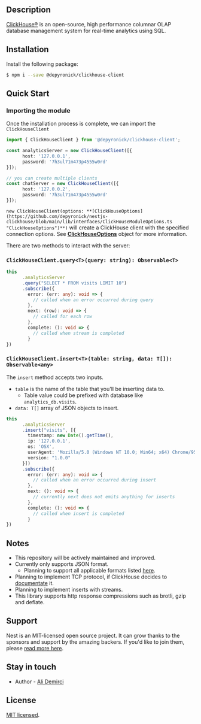 ## Description

[ClickHouse®](https://clickhouse.com/) is an open-source, high performance columnar OLAP database management system for real-time analytics using SQL.

## Installation

Install the following package:

```bash
$ npm i --save @depyronick/clickhouse-client
```

## Quick Start

### Importing the module
Once the installation process is complete, we can import the `ClickHouseClient` 

```typescript
import { ClickHouseClient } from '@depyronick/clickhouse-client';

const analyticsServer = new ClickHouseClient([{
      host: '127.0.0.1',
      password: '7h3ul71m473p4555w0rd'
}]);

// you can create multiple clients
const chatServer = new ClickHouseClient([{
      host: '127.0.0.2',
      password: '7h3ul71m473p4555w0rd'
}]);
```
`new ClickHouseClient(options: **[ClickHouseOptions](https://github.com/depyronick/nestjs-clickhouse/blob/main/lib/interfaces/ClickHouseModuleOptions.ts "ClickHouseOptions")**)` will create a ClickHouse client with the specified connection options. See **[ClickHouseOptions](https://github.com/depyronick/nestjs-clickhouse/blob/main/lib/interfaces/ClickHouseModuleOptions.ts "ClickHouseOptions")** object for more information.


There are two methods to interact with the server:

### `ClickHouseClient.query<T>(query: string): Observable<T>`

```typescript
this
      .analyticsServer
      .query("SELECT * FROM visits LIMIT 10")
      .subscribe({
        error: (err: any): void => {
          // called when an error occurred during query
        },
        next: (row): void => {
          // called for each row
        },
        complete: (): void => {
          // called when stream is completed
        }
})
```

### `ClickHouseClient.insert<T>(table: string, data: T[]): Observable<any>`

The `insert` method accepts two inputs. 
- `table` is the name of the table that you'll be inserting data to. 
	- Table value could be prefixed with database like `analytics_db.visits`.
- `data: T[]` array of JSON objects to insert.

```typescript
this
      .analyticsServer
      .insert("visits", [{
        timestamp: new Date().getTime(),
        ip: '127.0.0.1',
        os: 'OSX',
        userAgent: 'Mozilla/5.0 (Windows NT 10.0; Win64; x64) Chrome/95.0.4638.69 Safari/537.36',
        version: "1.0.0"
      }])
      .subscribe({
        error: (err: any): void => {
          // called when an error occurred during insert
        },
        next: (): void => {
          // currently next does not emits anything for inserts
        },
        complete: (): void => {
          // called when insert is completed
        }
})
```

## Notes
- This repository will be actively maintained and improved.
- Currently only supports JSON format. 
	- Planning to support all applicable formats listed [here](https://clickhouse.com/docs/en/interfaces/formats/ "here").
- Planning to implement TCP protocol, if ClickHouse decides to [documentate](https://clickhouse.com/docs/en/interfaces/tcp/ "documentate") it.
- Planning to implement inserts with streams.
- This library supports http response compressions such as brotli, gzip and deflate.

## Support

Nest is an MIT-licensed open source project. It can grow thanks to the sponsors and support by the amazing backers. If you'd like to join them, please [read more here](https://docs.nestjs.com/support).

## Stay in touch

- Author - [Ali Demirci](https://github.com/depyronick)

## License

[MIT licensed](LICENSE).
